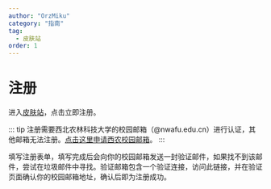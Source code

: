 ```yaml
---
author: "OrzMiku"
category: "指南"
tag:
  - 皮肤站
order: 1
---
```


# 注册

进入[皮肤站](https://skin.nwafu.com.cn)，点击立即注册。

::: tip
注册需要西北农林科技大学的校园邮箱（@nwafu.edu.cn）进行认证，其他邮箱无法注册。[点击这里申请西农校园邮箱](https://newehall.nwafu.edu.cn/publicappnew/sys/xnyxsqwy/*default/index.do)。
:::

填写注册表单，填写完成后会向你的校园邮箱发送一封验证邮件，如果找不到该邮件，尝试在垃圾邮件中寻找。验证邮箱包含一个验证连接，访问此链接，并在验证页面确认你的校园邮箱地址，确认后即为注册成功。
